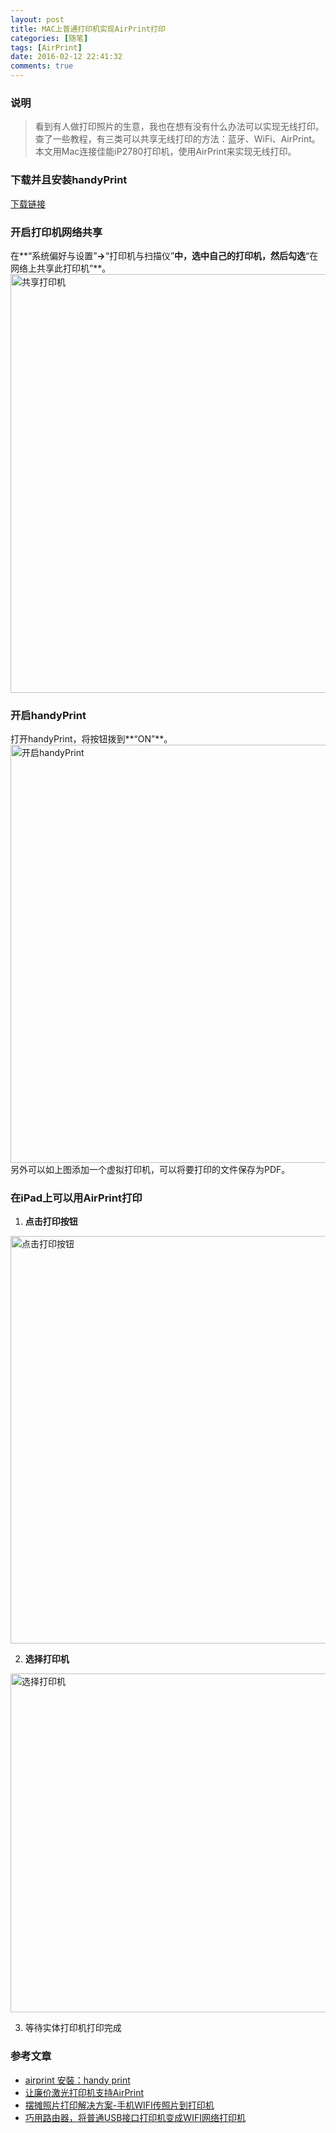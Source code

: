 ```yaml
---
layout: post
title: MAC上普通打印机实现AirPrint打印
categories: [随笔]
tags: [AirPrint]
date: 2016-02-12 22:41:32
comments: true
---
```


### 说明
> 看到有人做打印照片的生意，我也在想有没有什么办法可以实现无线打印。  
> 查了一些教程，有三类可以共享无线打印的方法：蓝牙、WiFi、AirPrint。  
> 本文用Mac连接佳能iP2780打印机，使用AirPrint来实现无线打印。

### 下载并且安装handyPrint  
<div markdown="0"><a href="http://pan.baidu.com/s/1jIKuBau" class="btn btn-info">下载链接</a></div>

### 开启打印机网络共享
在**“系统偏好与设置”**→**“打印机与扫描仪”**中，选中自己的打印机，然后勾选**“在网络上共享此打印机”**。  
<img src="{{ site.url }}/assets/blogImg/handyprint_share.png" width="670" alt="共享打印机"/>

### 开启handyPrint
打开handyPrint，将按钮拨到**“ON”**。  
<img src="{{ site.url }}/assets/blogImg/handyprint_on_pdf.png" width="669" alt="开启handyPrint"/>  
另外可以如上图添加一个虚拟打印机，可以将要打印的文件保存为PDF。

### 在iPad上可以用AirPrint打印
1. **点击打印按钮**  
<img src="{{ site.url }}/assets/blogImg/handyprint_print.png" width="652" alt="点击打印按钮"/>

2. **选择打印机**  
<img src="{{ site.url }}/assets/blogImg/handyprint_select.png" width="542" alt="选择打印机"/>

3. 等待实体打印机打印完成

### 参考文章
* [airprint 安裝：handy print](http://rancilio2000.blogspot.com/2013/05/airprint-handy-print-airprint-activator.html)
* [让廉价激光打印机支持AirPrint](http://post.smzdm.com/p/397740/)
* [摆摊照片打印解决方案-手机WIFI传照片到打印机](http://www.wuji8.com/meta/496161212.html)
* [巧用路由器，将普通USB接口打印机变成WIFI网络打印机](http://bbs.mydigit.cn/read.php?tid=1513174)
